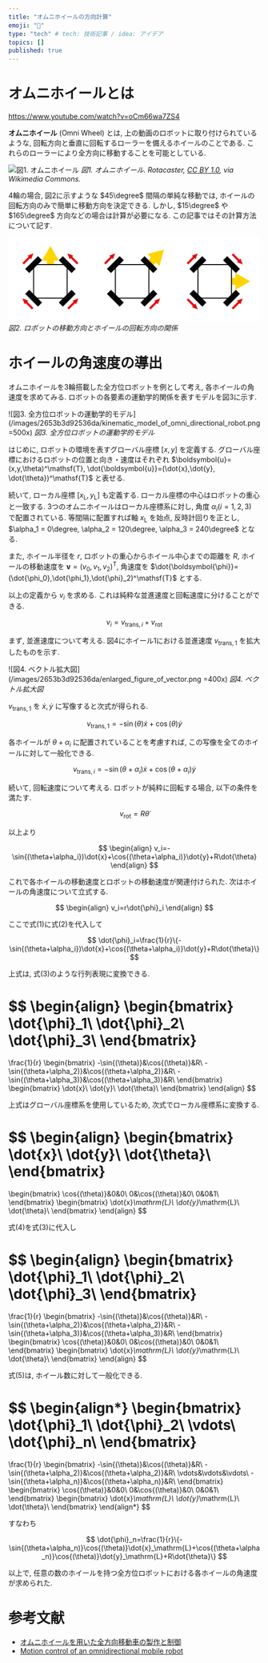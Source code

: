 ```yaml
---
title: "オムニホイールの方向計算"
emoji: "🧮"
type: "tech" # tech: 技術記事 / idea: アイデア
topics: []
published: true
---
```


# オムニホイールとは

https://www.youtube.com/watch?v=oCm66wa7ZS4

**オムニホイール** (Omni Wheel) とは, 上の動画のロボットに取り付けられているような, 回転方向と垂直に回転するローラーを備えるホイールのことである. これらのローラーにより全方向に移動することを可能としている.

![図1. オムニホイール](https://upload.wikimedia.org/wikipedia/commons/e/e3/Triple_Rotacaster_commercial_industrial_omni_wheel.jpg)
*図1. オムニホイール. Rotacaster, [CC BY 1.0](https://creativecommons.org/licenses/by/1.0), via Wikimedia Commons.*

4輪の場合, 図2に示すような $45\degree$ 間隔の単純な移動では, ホイールの回転方向のみで簡単に移動方向を決定できる. しかし, $15\degree$ や $165\degree$ 方向などの場合は計算が必要になる. この記事ではその計算方法について記す.

![図2. ロボットの移動方向とホイールの回転方向の関係](/images/2653b3d92536da/simple_movement.png)
*図2. ロボットの移動方向とホイールの回転方向の関係*

# ホイールの角速度の導出

オムニホイールを3輪搭載した全方位ロボットを例として考え, 各ホイールの角速度を求めてみる. ロボットの各要素の運動学的関係を表すモデルを図3に示す.

<!-- begin ignore -->
![図3. 全方位ロボットの運動学的モデル](/images/2653b3d92536da/kinematic_model_of_omni_directional_robot.png =500x)
*図3. 全方位ロボットの運動学的モデル*

はじめに, ロボットの環境を表すグローバル座標 $[x,y]$ を定義する. グローバル座標におけるロボットの位置と向き・速度はそれぞれ $\boldsymbol{u}=(x,y,\theta)^\mathsf{T}, \dot{\boldsymbol{u}}=(\dot{x},\dot{y}, \dot{\theta})^\mathsf{T}$ と表せる.

続いて, ローカル座標 $[x_{\mathrm{L}},y_{\mathrm{L}}]$ も定義する. ローカル座標の中心はロボットの重心と一致する. 3つのオムニホイールはローカル座標系に対し, 角度 $\alpha_i (i=1,2,3)$ で配置されている. 等間隔に配置すれば軸 $x_{\mathrm{L}}$ を始点, 反時計回りを正とし, $\alpha_1 = 0\degree, \alpha_2 = 120\degree, \alpha_3 = 240\degree$ となる.
<!-- end ignore -->

また, ホイール半径を $r$, ロボットの重心からホイール中心までの距離を $R$, ホイールの移動速度を $\boldsymbol{v}=(v_0,v_1,v_2)^\mathsf{T}$, 角速度を $\dot{\boldsymbol{\phi}}=(\dot{\phi_0},\dot{\phi_1},\dot{\phi}_2)^\mathsf{T}$ とする.

以上の定義から $v_i$ を求める. これは純粋な並進速度と回転速度に分けることができる.

$$
v_i=v_{\mathrm{trans},i}+v_{\mathrm{rot}}
$$

まず, 並進速度について考える. 図4にホイール1における並進速度 $v_{\mathrm{trans},1}$ を拡大したものを示す.

<!-- begin ignore -->
![図4. ベクトル拡大図](/images/2653b3d92536da/enlarged_figure_of_vector.png =400x)
*図4. ベクトル拡大図*

$v_{\mathrm{trans},1}$ を $\dot{x}, \dot{y}$ に写像すると次式が得られる.
<!-- end ignore -->

$$
v_{\mathrm{trans},1}=-\sin{(\theta})\dot{x}+\cos{(\theta)}\dot{y}
$$

各ホイールが $\theta+\alpha_i$ に配置されていることを考慮すれば, この写像を全てのホイールに対して一般化できる.

$$
v_{\mathrm{trans},i}=-\sin{(\theta+\alpha_i})\dot{x}+\cos{(\theta+\alpha_i)}\dot{y}
$$

続いて, 回転速度について考える. ロボットが純粋に回転する場合, 以下の条件を満たす.

$$
v_{\mathrm{rot}}=R\dot{\theta}
$$

以上より

$$
\begin{align}
   v_i=-\sin{(\theta+\alpha_i})\dot{x}+\cos{(\theta+\alpha_i)}\dot{y}+R\dot{\theta}
\end{align}
$$

これで各ホイールの移動速度とロボットの移動速度が関連付けられた. 次はホイールの角速度について立式する.

$$
\begin{align}
   v_i=r\dot{\phi}_i
\end{align}
$$

<!-- begin ignore -->
ここで式$(1)$に式$(2)$を代入して
<!-- end ignore -->

$$
\dot{\phi}_i=\frac{1}{r}\{-\sin{(\theta+\alpha_i})\dot{x}+\cos{(\theta+\alpha_i)}\dot{y}+R\dot{\theta}\}
$$

上式は, 式$(3)$のような行列表現に変換できる.

$$
\begin{align}
   \begin{bmatrix}
      \dot{\phi}_1\\
      \dot{\phi}_2\\
      \dot{\phi}_3\\
   \end{bmatrix}
   =
   \frac{1}{r}
   \begin{bmatrix}
      -\sin{(\theta)}&\cos{(\theta)}&R\\
      -\sin{(\theta+\alpha_2)}&\cos{(\theta+\alpha_2)}&R\\
      -\sin{(\theta+\alpha_3)}&\cos{(\theta+\alpha_3)}&R\\
   \end{bmatrix}
   \begin{bmatrix}
      \dot{x}\\
      \dot{y}\\
      \dot{\theta}\\
   \end{bmatrix}
\end{align}
$$

上式はグローバル座標系を使用しているため, 次式でローカル座標系に変換する.

$$
\begin{align}
   \begin{bmatrix}
      \dot{x}\\
      \dot{y}\\
      \dot{\theta}\\
   \end{bmatrix}
   =
   \begin{bmatrix}
      \cos{(\theta)}&0&0\\
      0&\cos{(\theta)}&0\\
      0&0&1\\
   \end{bmatrix}
   \begin{bmatrix}
      \dot{x}_\mathrm{L}\\
      \dot{y}_\mathrm{L}\\
      \dot{\theta}\\
   \end{bmatrix}
\end{align}
$$

<!-- begin ignore -->
式$(4)$を式$(3)$に代入し
<!-- end ignore -->

$$
\begin{align}
   \begin{bmatrix}
      \dot{\phi}_1\\
      \dot{\phi}_2\\
      \dot{\phi}_3\\
   \end{bmatrix}
   =
   \frac{1}{r}
   \begin{bmatrix}
      -\sin{(\theta)}&\cos{(\theta)}&R\\
      -\sin{(\theta+\alpha_2)}&\cos{(\theta+\alpha_2)}&R\\
      -\sin{(\theta+\alpha_3)}&\cos{(\theta+\alpha_3)}&R\\
   \end{bmatrix}
   \begin{bmatrix}
      \cos{(\theta)}&0&0\\
      0&\cos{(\theta)}&0\\
      0&0&1\\
   \end{bmatrix}
   \begin{bmatrix}
      \dot{x}_\mathrm{L}\\
      \dot{y}_\mathrm{L}\\
      \dot{\theta}\\
   \end{bmatrix}
\end{align}
$$

式$(5)$は, ホイール数に対して一般化できる.

$$
\begin{align*}
   \begin{bmatrix}
      \dot{\phi}_1\\
      \dot{\phi}_2\\
      \vdots\\
      \dot{\phi}_n\\
   \end{bmatrix}
   =
   \frac{1}{r}
   \begin{bmatrix}
      -\sin{(\theta)}&\cos{(\theta)}&R\\
      -\sin{(\theta+\alpha_2)}&\cos{(\theta+\alpha_2)}&R\\
      \vdots&\vdots&\vdots\\
      -\sin{(\theta+\alpha_n)}&\cos{(\theta+\alpha_n)}&R\\
   \end{bmatrix}
   \begin{bmatrix}
      \cos{(\theta)}&0&0\\
      0&\cos{(\theta)}&0\\
      0&0&1\\
   \end{bmatrix}
   \begin{bmatrix}
      \dot{x}_\mathrm{L}\\
      \dot{y}_\mathrm{L}\\
      \dot{\theta}\\
   \end{bmatrix}
\end{align*}
$$

<!-- begin ignore -->
すなわち
<!-- end ignore -->

$$
\dot{\phi}_n=\frac{1}{r}\{-\sin{(\theta+\alpha_n)}\cos{(\theta)}\dot{x}_\mathrm{L}+\cos{(\theta+\alpha_n)}\cos{(\theta)}\dot{y}_\mathrm{L}+R\dot{\theta}\}
$$

以上で, 任意の数のホイールを持つ全方位ロボットにおける各ホイールの角速度が求められた.

# 参考文献

- [オムニホイールを用いた全方向移動車の製作と制御](https://blog.tokor.org/2015/05/14/%E3%82%AA%E3%83%A0%E3%83%8B%E3%83%9B%E3%82%A4%E3%83%BC%E3%83%AB%E3%82%92%E7%94%A8%E3%81%84%E3%81%9F%E5%85%A8%E6%96%B9%E5%90%91%E7%A7%BB%E5%8B%95%E8%BB%8A%E3%81%AE%E8%A3%BD%E4%BD%9C%E3%81%A8%E5%88%B6%E5%BE%A1/)
- [Motion control of an omnidirectional mobile robot](https://pure.tue.nl/ws/files/4283624/633499.pdf)
